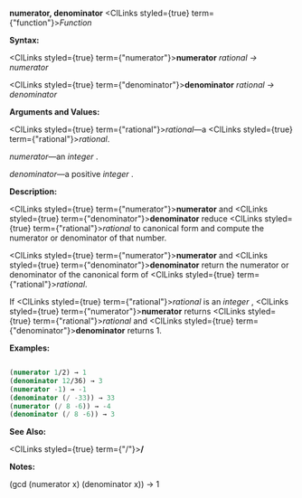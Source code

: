 **numerator, denominator** <ClLinks styled={true} term={"function"}><i>Function</i></ClLinks> 



**Syntax:** 



<ClLinks styled={true} term={"numerator"}><b>numerator</b></ClLinks> *rational → numerator* 



<ClLinks styled={true} term={"denominator"}><b>denominator</b></ClLinks> *rational → denominator* 



**Arguments and Values:** 



<ClLinks styled={true} term={"rational"}><i>rational</i></ClLinks>—a <ClLinks styled={true} term={"rational"}><i>rational</i></ClLinks>. 



*numerator*—an *integer* . 



*denominator*—a positive *integer* . 



**Description:** 



<ClLinks styled={true} term={"numerator"}><b>numerator</b></ClLinks> and <ClLinks styled={true} term={"denominator"}><b>denominator</b></ClLinks> reduce <ClLinks styled={true} term={"rational"}><i>rational</i></ClLinks> to canonical form and compute the numerator or denominator of that number. 



<ClLinks styled={true} term={"numerator"}><b>numerator</b></ClLinks> and <ClLinks styled={true} term={"denominator"}><b>denominator</b></ClLinks> return the numerator or denominator of the canonical form of <ClLinks styled={true} term={"rational"}><i>rational</i></ClLinks>. 



If <ClLinks styled={true} term={"rational"}><i>rational</i></ClLinks> is an *integer* , <ClLinks styled={true} term={"numerator"}><b>numerator</b></ClLinks> returns <ClLinks styled={true} term={"rational"}><i>rational</i></ClLinks> and <ClLinks styled={true} term={"denominator"}><b>denominator</b></ClLinks> returns 1. 



**Examples:**
```lisp

(numerator 1/2) → 1 
(denominator 12/36) → 3 
(numerator -1) → -1 
(denominator (/ -33)) → 33 
(numerator (/ 8 -6)) → -4 
(denominator (/ 8 -6)) → 3 

```
**See Also:** 



<ClLinks styled={true} term={"/"}><b>/</b></ClLinks> 







 



 



**Notes:** 



(gcd (numerator x) (denominator x)) → 1 



